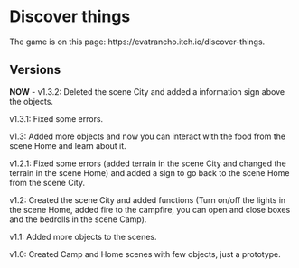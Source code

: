 <h1>Discover things</h1>
<p>The game is on this page: https://evatrancho.itch.io/discover-things.</p>
<h2>Versions</h2>
<p><b>NOW</b> - v1.3.2: Deleted the scene City and added a information sign above the objects.</p>
<p>v1.3.1: Fixed some errors.</p>
<p>v1.3: Added more objects and now you can interact with the food from the scene Home and learn about it.</p>
<p>v1.2.1: Fixed some errors (added terrain in the scene City and changed the terrain in the scene Home) and added a sign to go back to the scene Home from the scene City.</p>
<p>v1.2: Created the scene City and added functions (Turn on/off the lights in the scene Home, added fire to the campfire, you can open and close boxes and the bedrolls in the scene Camp).</p>
<p>v1.1: Added more objects to the scenes.</p>
<p>v1.0: Created Camp and Home scenes with few objects, just a prototype.</p>
